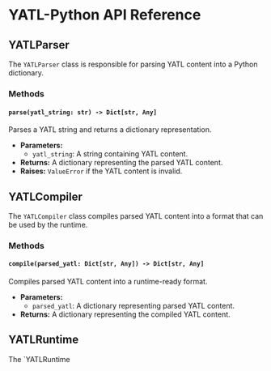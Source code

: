 # YATL-Python API Reference

## YATLParser

The `YATLParser` class is responsible for parsing YATL content into a Python dictionary.

### Methods

#### `parse(yatl_string: str) -> Dict[str, Any]`

Parses a YATL string and returns a dictionary representation.

- **Parameters:**
  - `yatl_string`: A string containing YATL content.
- **Returns:** A dictionary representing the parsed YATL content.
- **Raises:** `ValueError` if the YATL content is invalid.

## YATLCompiler

The `YATLCompiler` class compiles parsed YATL content into a format that can be used by the runtime.

### Methods

#### `compile(parsed_yatl: Dict[str, Any]) -> Dict[str, Any]`

Compiles parsed YATL content into a runtime-ready format.

- **Parameters:**
  - `parsed_yatl`: A dictionary representing parsed YATL content.
- **Returns:** A dictionary representing the compiled YATL content.

## YATLRuntime

The `YATLRuntime
